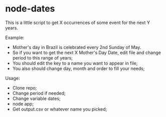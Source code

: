 # node-dates
This is a little script to get X occurrences of some event for the next Y years.

Example:
- Mother's day in Brazil is celebrated every 2nd Sunday of May.
- So if you want to get the next X Mother's Day Date, edit file and change period to this range of years;
- You should edit the key to a name you want to appear in file;
- You also should change day, month and order to fill your needs;

Usage:
- Clone repo;
- Change period if needed;
- Change variable dates;
- node app;
- Get output.csv or whatever name you picked;
